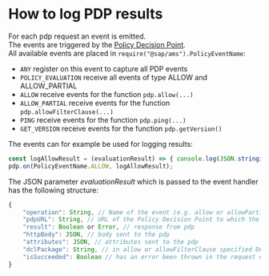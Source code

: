# How to log PDP results
For each pdp request an event is emitted.<br/>
The events are triggered by the [Policy Decision Point](../API/PolicyDecisionPoint.md).<br/>
All available events are placed in `require("@sap/ams").PolicyEventName`:

* `ANY` register on this event to capture all PDP events
* `POLICY_EVALUATION` receive all events of type ALLOW and ALLOW_PARTIAL
* `ALLOW` receive events for the function `pdp.allow(...)`
* `ALLOW_PARTIAL`  receive events for the function `pdp.allowFilterClause(...)`
* `PING` receive events for the function `pdp.ping(...)`
* `GET_VERSION` receive events for the function `pdp.getVersion()`

The events can for example be used for logging results:
```javascript
const logAllowResult = (evaluationResult) => { console.log(JSON.stringify(evaluationResult)); };
pdp.on(PolicyEventName.ALLOW, logAllowResult);
```

The JSON parameter *evaluationResult* which is passed to the event handler has the following structure:
```javascript
{
	"operation": String, // Name of the event (e.g. allow or allowPartial)
	"pdpURL": String, // URL of the Policy Decision Point to which the request was sent
	"result": Boolean or Error, // response from pdp
	"httpBody": JSON, // body sent to the pdp
	"attributes": JSON, // attributes sent to the pdp
	"dclPackage": String, // in allow or allowFilterClause specified DCL package
	"isSucceeded": Boolean // has an error been thrown in the request or not
}
```
